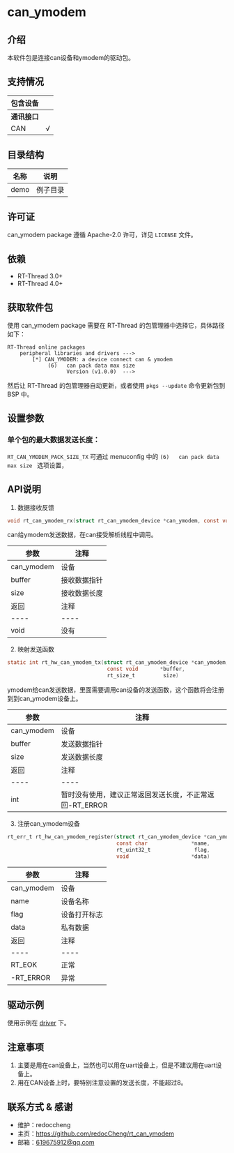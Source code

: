 # can_ymodem

## 介绍

本软件包是连接can设备和ymodem的驱动包。

##  支持情况
| 包含设备         |    |
| ---------------- | -------- |
| **通讯接口**     |          |
| CAN              |  √       |


##  目录结构

| 名称 | 说明 |
| ---- | ---- |
| demo | 例子目录 |


##  许可证

can_ymodem package 遵循 Apache-2.0 许可，详见 `LICENSE` 文件。

## 依赖

- RT-Thread 3.0+
- RT-Thread 4.0+


## 获取软件包

使用 can_ymodem package 需要在 RT-Thread 的包管理器中选择它，具体路径如下：

```shell
RT-Thread online packages
    peripheral libraries and drivers --->
        [*] CAN_YMODEM: a device connect can & ymodem
             (6)   can pack data max size                                             
                   Version (v1.0.0)  --->
```

然后让 RT-Thread 的包管理器自动更新，或者使用 `pkgs --update` 命令更新包到 BSP 中。


## 设置参数

### 单个包的最大数据发送长度：
`RT_CAN_YMODEM_PACK_SIZE_TX`  可通过 menuconfig 中的 `(6)   can pack data max size ` 选项设置，



## API说明


1. 数据接收反馈

```C
void rt_can_ymodem_rx(struct rt_can_ymodem_device *can_ymodem, const void  *buffer, rt_size_t size)
```
can给ymodem发送数据，在can接受解析线程中调用。

|参数|注释|
|----|----|
|can_ymodem|设备|
|buffer|接收数据指针|
|size| 接收数据长度|
|返回|注释|
|----|----|
|void|没有|

2. 映射发送函数
```C
static int rt_hw_can_ymodem_tx(struct rt_can_ymodem_device *can_ymodem,
                                const void       *buffer,
                                rt_size_t         size)
```
ymodem给can发送数据，里面需要调用can设备的发送函数，这个函数将会注册到到can_ymodem设备上。

|参数|注释|
|----|----|
|can_ymodem|设备|
|buffer|发送数据指针|
|size| 发送数据长度|
|返回|注释|
|----|----|
|int|暂时没有使用，建议正常返回发送长度，不正常返回-RT_ERROR|

3. 注册can_ymodem设备

```C
rt_err_t rt_hw_can_ymodem_register(struct rt_can_ymodem_device *can_ymodem,
                                   const char              *name,
                                   rt_uint32_t              flag,
                                   void                    *data)
```

|参数|注释|
|----|----|
|can_ymodem|设备|
|name|设备名称|
|flag|设备打开标志|
|data|私有数据|
|返回|注释|
|----|----|
|RT_EOK|正常|
|-RT_ERROR|异常|



## 驱动示例

使用示例在 [driver](./demo) 下。


## 注意事项

1. 主要是用在can设备上，当然也可以用在uart设备上，但是不建议用在uart设备上。
2. 用在CAN设备上时，要特别注意设置的发送长度，不能超过8。


## 联系方式 & 感谢

* 维护：redoccheng
* 主页：<https://github.com/redocCheng/rt_can_ymodem>
* 邮箱：<619675912@qq.com>
